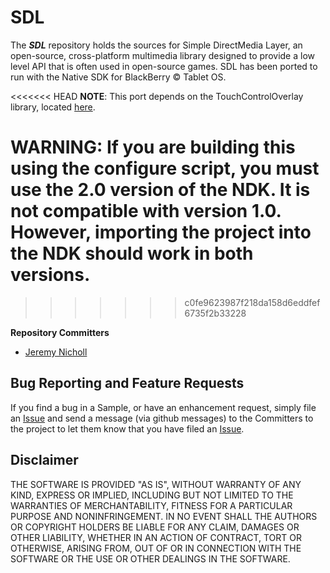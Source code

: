 # SDL

The _**SDL**_ repository holds the sources for Simple DirectMedia Layer, an open-source, cross-platform multimedia library designed to provide a low level API that is often used in open-source games. SDL has been ported to run with the Native SDK for BlackBerry © Tablet OS.

<<<<<<< HEAD
**NOTE**: This port depends on the TouchControlOverlay library, located [here](https://github.com/blackberry/TouchControlOverlay).

**WARNING**: If you are building this using the configure script, you must use the 2.0 version of the NDK. It is not compatible with version 1.0. However, importing the project into the NDK should work in both versions.
=======
>>>>>>> c0fe9623987f218da158d6eddfef6735f2b33228

**Repository Committers** 

* [Jeremy Nicholl](https://github.com/jnicholl)


## Bug Reporting and Feature Requests

If you find a bug in a Sample, or have an enhancement request, simply file an [Issue](https://github.com/blackberry/SDL/issues) and send a message (via github messages) to the Committers to the project to let them know that you have filed an [Issue](https://github.com/blackberry/SDL/issues).

## Disclaimer

THE SOFTWARE IS PROVIDED "AS IS", WITHOUT WARRANTY OF ANY KIND, EXPRESS OR IMPLIED, INCLUDING BUT NOT LIMITED TO THE WARRANTIES OF MERCHANTABILITY, FITNESS FOR A PARTICULAR PURPOSE AND NONINFRINGEMENT. IN NO EVENT SHALL THE AUTHORS OR COPYRIGHT HOLDERS BE LIABLE FOR ANY CLAIM, DAMAGES OR OTHER LIABILITY, WHETHER IN AN ACTION OF CONTRACT, TORT OR OTHERWISE, ARISING FROM, OUT OF OR IN CONNECTION WITH THE SOFTWARE OR THE USE OR OTHER DEALINGS IN THE SOFTWARE.

